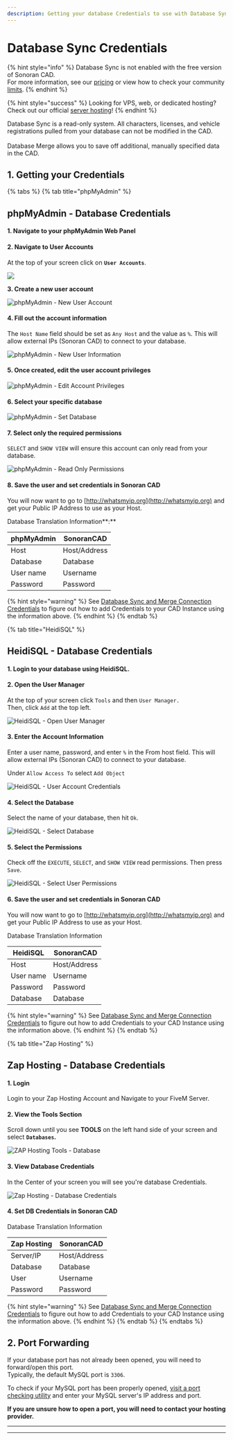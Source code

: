 ```yaml
---
description: Getting your database Credentials to use with Database Sync.
---
```


# Database Sync Credentials

{% hint style="info" %}
Database Sync is not enabled with the free version of Sonoran CAD.\
For more information, see our [pricing](../../pricing/faq/) or view how to check your community [limits](../../tutorials/getting-started/view-your-limits.md).
{% endhint %}

{% hint style="success" %}
Looking for VPS, web, or dedicated hosting? Check out our official [server hosting](../../other-products/server-hosting.md)!
{% endhint %}

Database Sync is a read-only system. All characters, licenses, and vehicle registrations pulled from your database can not be modified in the CAD.\
\
Database Merge allows you to save off additional, manually specified data in the CAD.

## 1. Getting your Credentials

{% tabs %}
{% tab title="phpMyAdmin" %}
## phpMyAdmin - Database Credentials

#### **1. Navigate to your phpMyAdmin Web Panel**

#### **2. Navigate to User Accounts**

At the top of your screen click on **`User Accounts`**.

![](<../../.gitbook/assets/image (121).png>)

**3. Create a new user account**

![phpMyAdmin - New User Account](<../../.gitbook/assets/image (122).png>)

#### **4. Fill out the account information**

The `Host Name` field should be set as `Any Host` and the value as `%`. This will allow external IPs (Sonoran CAD) to connect to your database.

![phpMyAdmin - New User Information](<../../.gitbook/assets/image (127).png>)

#### **5. Once created, edit the user account privileges**

![phpMyAdmin - Edit Account Privileges](<../../.gitbook/assets/image (143) (1) (1).png>)

#### **6. Select your specific database**

![phpMyAdmin - Set Database](<../../.gitbook/assets/image (128).png>)

#### **7. Select only the required permissions**

`SELECT` and `SHOW VIEW` will ensure this account can only read from your database.

![phpMyAdmin - Read Only Permissions](<../../.gitbook/assets/image (129).png>)

#### 8. Save the user and set credentials in Sonoran CAD

You will now want to go to [http://whatsmyip.org](http://whatsmyip.org) and get your Public IP Address to use as your Host.

Database Translation Information**:**

| phpMyAdmin | SonoranCAD   |
| ---------- | ------------ |
| Host       | Host/Address |
| Database   | Database     |
| User name  | Username     |
| Password   | Password     |

{% hint style="warning" %}
See [Database Sync and Merge Connection Credentials](./#written-configuration-guide) to figure out how to add Credentials to your CAD Instance using the information above.
{% endhint %}
{% endtab %}

{% tab title="HeidiSQL" %}
## HeidiSQL - Database Credentials

#### 1. Login to your database using HeidiSQL.&#x20;

#### 2. Open the User Manager

At the top of your screen click `Tools` and then `User Manager.`\
Then, click `Add` at the top left.

![HeidiSQL - Open User Manager](<../../.gitbook/assets/image (124).png>)

#### 3. Enter the Account Information

Enter a user name, password, and enter `%` in the From host field. This will allow external IPs (Sonoran CAD) to connect to your database.

Under `Allow Access To` select `Add Object`

![HeidiSQL - User Account Credentials](<../../.gitbook/assets/image (130).png>)

#### 4. Select the Database

Select the name of your database, then hit `Ok`.

![HeidiSQL - Select Database](<../../.gitbook/assets/image (131).png>)

#### 5. Select the Permissions

Check off the `EXECUTE`, `SELECT`, and `SHOW VIEW` read permissions. Then press `Save`.

![HeidiSQL - Select User Permissions](<../../.gitbook/assets/image (132).png>)

#### 6. Save the user and set credentials in Sonoran CAD

You will now want to go to [http://whatsmyip.org](http://whatsmyip.org) and get your Public IP Address to use as your Host.

Database Translation Information

| HeidiSQL  | SonoranCAD   |
| --------- | ------------ |
| Host      | Host/Address |
| User name | Username     |
| Password  | Password     |
| Database  | Database     |

{% hint style="warning" %}
See [Database Sync and Merge Connection Credentials](./#written-configuration-guide) to figure out how to add Credentials to your CAD Instance using the information above.
{% endhint %}
{% endtab %}

{% tab title="Zap Hosting" %}
## Zap Hosting - Database Credentials

#### 1. Login

Login to your Zap Hosting Account and Navigate to your FiveM Server.

#### 2. View the Tools Section

Scroll down until you see **TOOLS** on the left hand side of your screen and select **`Databases`.**

![ZAP Hosting Tools - Database](<../../.gitbook/assets/image (139) (3) (3) (3) (1) (1) (2).png>)

#### 3. View Database Credentials

In the Center of your screen you will see you're database Credentials.&#x20;

![Zap Hosting - Database Credentials](<../../.gitbook/assets/image (120).png>)

#### 4. Set DB Credentials in Sonoran CAD

Database Translation Information

| Zap Hosting | SonoranCAD   |
| ----------- | ------------ |
| Server/IP   | Host/Address |
| Database    | Database     |
| User        | Username     |
| Password    | Password     |

{% hint style="warning" %}
See [Database Sync and Merge Connection Credentials](./#written-configuration-guide) to figure out how to add Credentials to your CAD Instance using the information above.
{% endhint %}
{% endtab %}
{% endtabs %}

## 2. Port Forwarding

If your database port has not already been opened, you will need to forward/open this port.\
Typically, the default MySQL port is `3306`.

To check if your MySQL port has been properly opened, [visit a port checking utility](https://www.yougetsignal.com/tools/open-ports/) and enter your MySQL server's IP address and port.

**If you are unsure how to open a port, you will need to contact your hosting provider.**

****



****






